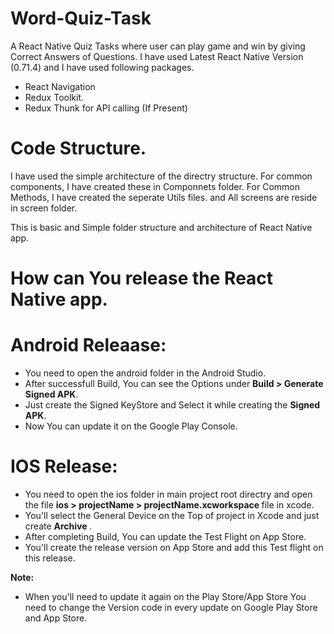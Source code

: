 # Word-Quiz-Task

A React Native Quiz Tasks where user can play game and win by giving Correct Answers of Questions.
I have used Latest React Native Version (0.71.4) and I have used following packages.
 * React Navigation
 * Redux Toolkit.
 * Redux Thunk for API calling (If Present)

# Code Structure.

I have used the simple architecture of the directry structure. For common components, I have created these in Componnets folder. 
For Common Methods, I have created the seperate Utils files. and All screens are reside in screen folder.

This is basic and Simple folder structure and architecture of React Native app.

# How can You release the React Native app.

# Android Releaase:

  * You need to open the android folder in the Android Studio.
  * After successfull Build, You can see the Options under <b> Build > Generate Signed APK</b>.
  * Just create the Signed KeyStore and Select it while creating the <b>Signed APK</b>.
  * Now You can update it on the Google Play Console.

# IOS Release:

  * You need to open the ios folder in main project root directry and open the file <b> ios > projectName > projectName.xcworkspace </b> file in xcode.
  * You'll select the General Device on the Top of project in Xcode and just create <b> Archive </b>.
  * After completing Build, You can update the Test Flight on App Store.
  * You'll create the release version on App Store and add this Test flight on this release.


<b>Note:</b>
* When you'll need to update it again on the Play Store/App Store You need to change the Version code in every update on Google Play Store and App Store.  
 
